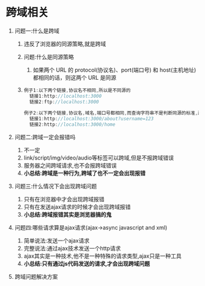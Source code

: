 #  跨域相关

1. 问题一:什么是跨域

   1. 违反了浏览器的同源策略,就是跨域

   2. 问题:什么是同源策略

      1. 如果两个 URL 的 protocol(协议名)、port(端口号) 和 host(主机地址) 都相同的话，则这两个 URL 是同源

   3. ```javascript
      例子1:以下两个链接,协议名不相同,所以是不同源的
      	链接1:http://localhost:3000
      	链接2:ftp://localhost:3000
      	
      例子2:以下两个链接,协议名,域名,端口号都相同,而查询字符串不是判断同源的标准,所以是同源的
      	链接1:http://localhost:3000/about?username=123
      	链接2:http://localhost:3000/home
      ```

2. 问题二:跨域一定会报错吗

   1. 不一定
   2. link/script/img/video/audio等标签可以跨域,但是不报跨域错误
   3. 服务器之间跨域请求,也不会报跨域错误
   4. **小总结:跨域是一种行为,跨域了也不一定会出现报错**

3. 问题三:什么情况下会出现跨域问题

   1. 只有在浏览器中才会出现跨域报错
   2. 只有在发送ajax请求的时候才会出现跨域报错
   3. **小总结:跨域报错其实是浏览器搞的鬼**

4. 问题四:哪些请求算是ajax请求(ajax->async javascript and xml)

   1. 简单说法:发送一个ajax请求
   2. 完整说法:通过ajax技术发送一个http请求
   3. ajax其实是一种技术,他不是一种特殊的请求类型,ajax只是一种工具
   4. **小总结:只有通过js代码发送的请求,才会出现跨域问题**

5. 跨域问题解决方案





